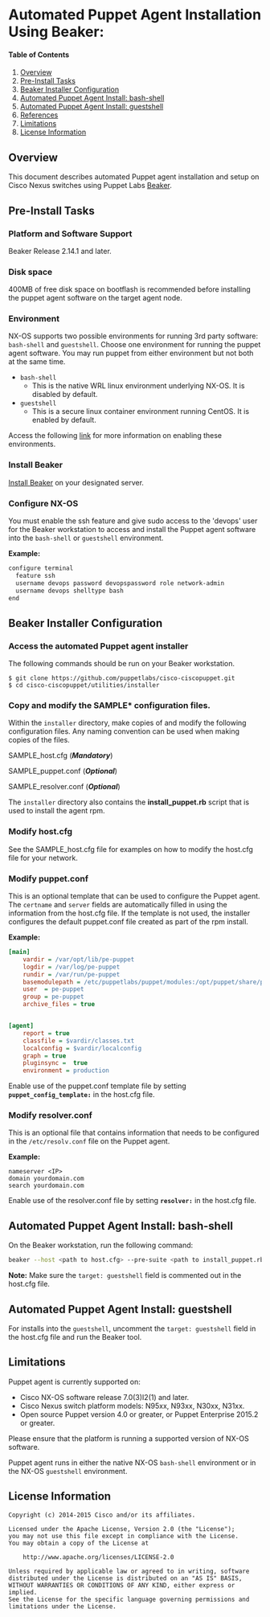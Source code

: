 # Automated Puppet Agent Installation Using Beaker:

#### Table of Contents

1. [Overview](#overview)
2. [Pre-Install Tasks](#pre-install)
3. [Beaker Installer Configuration](#beaker-install-config)
4. [Automated Puppet Agent Install: bash-shell](#install-bs)
5. [Automated Puppet Agent Install: guestshell](#install-gs)
6. [References](#references)
7. [Limitations](#limitations)
8. [License Information](#license-information)

## <a name="overview">Overview</a>

This document describes automated Puppet agent installation and setup on Cisco Nexus switches using Puppet Labs [Beaker](https://github.com/puppetlabs/beaker/blob/master/README.md).

## <a name="pre-install">Pre-Install Tasks</a>

### Platform and Software Support

Beaker Release 2.14.1 and later.

### Disk space

400MB of free disk space on bootflash is recommended before installing the
puppet agent software on the target agent node.

### Environment
NX-OS supports two possible environments for running 3rd party software:
`bash-shell` and `guestshell`. Choose one environment for running the
puppet agent software. You may run puppet from either environment but not both
at the same time.

* `bash-shell`
  * This is the native WRL linux environment underlying NX-OS. It is disabled by default.
* `guestshell`
  * This is a secure linux container environment running CentOS. It is enabled by default.

Access the following [link](README-AGENT-INSTALL.md) for more information on enabling these environments.

### Install Beaker

[Install Beaker](https://github.com/puppetlabs/beaker/wiki/Beaker-Installation) on your designated server.

### Configure NX-OS

You must enable the ssh feature and give sudo access to the 'devops' user for the Beaker workstation to access and install the Puppet agent software into the `bash-shell` or `guestshell` environment.

**Example:**

~~~bash
configure terminal
  feature ssh
  username devops password devopspassword role network-admin
  username devops shelltype bash
end
~~~

## <a name="beaker-install-config">Beaker Installer Configuration</a>

### Access the automated Puppet agent installer

The following commands should be run on your Beaker workstation.

~~~
$ git clone https://github.com/puppetlabs/cisco-ciscopuppet.git
$ cd cisco-ciscopuppet/utilities/installer
~~~

### Copy and modify the SAMPLE* configuration files.

Within the `installer` directory, make copies of and modify the following configuration files. Any naming convention can be used when making copies of the files.

SAMPLE_host.cfg (***Mandatory***)

SAMPLE_puppet.conf (***Optional***)

SAMPLE_resolver.conf (***Optional***)

The `installer` directory also contains the **install_puppet.rb** script that is used to install the agent rpm.

### Modify host.cfg

See the SAMPLE_host.cfg file for examples on how to modify the host.cfg file for your network.

### Modify puppet.conf

This is an optional template that can be used to configure the Puppet agent. The `certname` and `server` fields are automatically filled in using the information from the host.cfg file. If the template is not used, the installer configures the default puppet.conf file created as part of the rpm install.

**Example:**

~~~ini
[main]
    vardir = /var/opt/lib/pe-puppet
    logdir = /var/log/pe-puppet
    rundir = /var/run/pe-puppet
    basemodulepath = /etc/puppetlabs/puppet/modules:/opt/puppet/share/puppet/modules
    user  = pe-puppet
    group = pe-puppet
    archive_files = true


[agent]
    report = true
    classfile = $vardir/classes.txt
    localconfig = $vardir/localconfig
    graph = true
    pluginsync =  true
    environment = production
~~~

Enable use of the puppet.conf template file by setting **`puppet_config_template:`** in the host.cfg file.

### Modify resolver.conf

This is an optional file that contains information that needs to be configured in the `/etc/resolv.conf` file on the Puppet agent.

**Example:**

~~~
nameserver <IP>
domain yourdomain.com
search yourdomain.com
~~~

Enable use of the resolver.conf file by setting **`resolver:`** in the host.cfg file.

## <a name="install-bs">Automated Puppet Agent Install: bash-shell</a>

On the Beaker workstation, run the following command:

~~~bash
beaker --host <path to host.cfg> --pre-suite <path to install_puppet.rb> --no-validate --no-config
~~~

**Note:** Make sure the `target: guestshell` field is commented out in the host.cfg file.

## <a name="install-gs">Automated Puppet Agent Install: guestshell</a>

For installs into the `guestshell`, uncomment the `target: guestshell` field in the host.cfg file and run the Beaker tool.

## <a name="limitations">Limitations</a>

Puppet agent is currently supported on:

 * Cisco NX-OS software release 7.0(3)I2(1) and later.
 * Cisco Nexus switch platform models: N95xx, N93xx, N30xx, N31xx.
 * Open source Puppet version 4.0 or greater, or Puppet Enterprise 2015.2 or greater.

Please ensure that the platform is running a supported version of NX-OS software.

Puppet agent runs in either the native NX-OS `bash-shell` environment or in the NX-OS `guestshell` environment.

## <a name="license-information">License Information</a>

~~~
Copyright (c) 2014-2015 Cisco and/or its affiliates.

Licensed under the Apache License, Version 2.0 (the "License");
you may not use this file except in compliance with the License.
You may obtain a copy of the License at

    http://www.apache.org/licenses/LICENSE-2.0

Unless required by applicable law or agreed to in writing, software
distributed under the License is distributed on an "AS IS" BASIS,
WITHOUT WARRANTIES OR CONDITIONS OF ANY KIND, either express or implied.
See the License for the specific language governing permissions and
limitations under the License.
~~~

